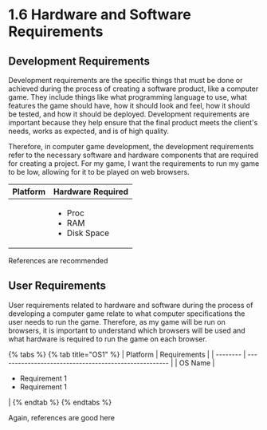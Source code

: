 # 1.6 Hardware and Software Requirements

## Development Requirements

Development requirements are the specific things that must be done or achieved during the process of creating a software product, like a computer game. They include things like what programming language to use, what features the game should have, how it should look and feel, how it should be tested, and how it should be deployed. Development requirements are important because they help ensure that the final product meets the client's needs, works as expected, and is of high quality.

Therefore, in computer game development, the development requirements refer to the necessary software and hardware components that are required for creating a project. For my game, I want the requirements to run my game to be low, allowing for it to be played on web browsers.&#x20;

| Platform | Hardware Required                                     |
| -------- | ----------------------------------------------------- |
|          | <ul><li>Proc</li><li>RAM</li><li>Disk Space</li></ul> |

References are recommended

## User Requirements

User requirements related to hardware and software during the process of developing a computer game relate to what computer specifications the user needs to run the game. Therefore, as my game will be run on browsers, it is important to understand which browsers will be used and what hardware is required to run the game on each browser.

{% tabs %}
{% tab title="OS1" %}
| Platform | Requirements                                          |
| -------- | ----------------------------------------------------- |
| OS Name  | <ul><li>Requirement 1</li><li>Requirement 1</li></ul> |
{% endtab %}
{% endtabs %}

Again, references are good here
